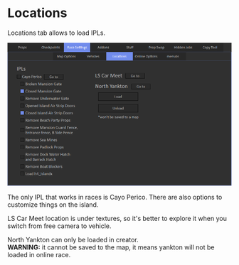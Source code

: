 # Locations

Locations tab allows to load IPLs.

![Img1](../../assets/images/race-settings/img03.png)

The only IPL that works in races is Cayo Perico. There are also options to customize things on the island.

LS Car Meet location is under textures, so it's better to explore it when you switch from free camera to vehicle.

North Yankton can only be loaded in creator.<br>
**WARNING:** it cannot be saved to the map, it means yankton will not be loaded in online race.